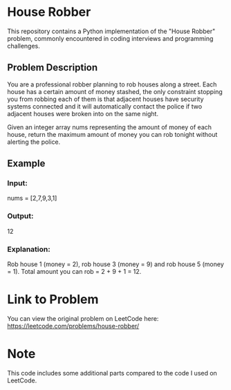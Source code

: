 # House Robber

This repository contains a Python implementation of the "House Robber" problem, commonly encountered in coding interviews and programming challenges.

## Problem Description

You are a professional robber planning to rob houses along a street. Each house has a certain amount of money stashed, the only constraint stopping you from robbing each of them is that adjacent houses have security systems connected and it will automatically contact the police if two adjacent houses were broken into on the same night.

Given an integer array nums representing the amount of money of each house, return the maximum amount of money you can rob tonight without alerting the police.

## Example
### Input:
nums = [2,7,9,3,1]
### Output:
12
### Explanation:
Rob house 1 (money = 2), rob house 3 (money = 9) and rob house 5 (money = 1).
Total amount you can rob = 2 + 9 + 1 = 12.


# Link to Problem
You can view the original problem on LeetCode here: https://leetcode.com/problems/house-robber/

# Note
This code includes some additional parts compared to the code I used on LeetCode.





